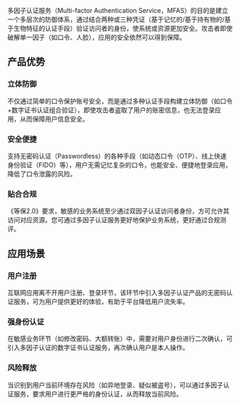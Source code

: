 ﻿多因子认证服务（Multi-factor Authentication Service，MFAS）的目的是建立一个多层次的防御体系，通过结合两种或三种凭证（基于记忆的/基于持有物的/基于生物特征的认证手段）验证访问者的身份，使系统或资源更加安全。攻击者即使破解单一因子（如口令、人脸），应用的安全依然可以得到保障。

## 产品优势

### 立体防御
不仅通过简单的口令保护账号安全，而是通过多种认证手段构建立体防御（如口令+数字证书认证组合验证），即使攻击者盗取了用户的账密信息，也无法登录应用，从而保障用户信息安全。

### 安全便捷
支持无密码认证（Passwordless）的各种手段（如动态口令（OTP）、线上快速身份验证（FIDO）等），用户无需记忆复杂的口令，也能安全、便捷地登录应用，降低了口令泄露的风险。

### 贴合合规
《等保2.0》要求，敏感的业务系统至少通过双因子认证访问者身份，方可允许其访问对应资源。您可通过多因子认证服务更好地保护业务系统，更好通过合规测评。

## 应用场景

### 用户注册
互联网应用离不开用户注册、登录环节，该环节中引入多因子认证产品的无密码认证服务，可为用户提供更好的体验，有助于平台降低用户流失率。

### 强身份认证
在敏感业务环节（如修改密码、大额转账）中，需要对用户身份进行二次确认，可引入多因子认证的数字证书认证服务，再次确认用户是本人操作。

### 风险释放
当识别到用户当前环境存在风险（如异地登录、疑似被盗号），可以通过多因子认证服务，要求用户进行更严格的身份认证，从而释放当前风险。
